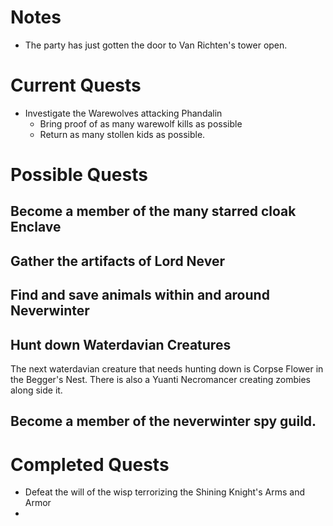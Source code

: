 # Notes

- The party has just gotten the door to Van Richten's tower open.

# Current Quests

- Investigate the Warewolves attacking Phandalin
  - Bring proof of as many warewolf kills as possible
  - Return as many stollen kids as possible.

# Possible Quests

## Become a member of the many starred cloak Enclave

## Gather the artifacts of Lord Never

## Find and save animals within and around Neverwinter

## Hunt down Waterdavian Creatures

The next waterdavian creature that needs hunting down is Corpse Flower in the Begger's Nest. There is also a Yuanti Necromancer creating zombies along side it.

## Become a member of the neverwinter spy guild.

# Completed Quests

- Defeat the will of the wisp terrorizing the Shining Knight's Arms and Armor
-
